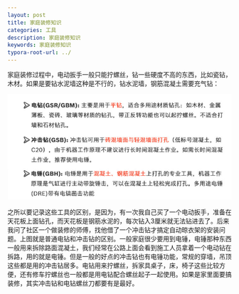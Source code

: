 ```yaml
---
layout: post
title: 家庭装修知识
categories: 工具
description: 家庭装修知识
keywords: 家庭装修知识
typora-root-url: ../
---
```


家庭装修过程中，电动扳手一般只能拧螺丝，钻一些硬度不高的东西，比如瓷钻，木材。如果是要钻水泥墙这种是不行的，钻水泥墙，钢筋混凝土需要充气钻：

![image-20220312192500634](/images/posts/image-20220312192500634.png)

之所以要记录这些工具的区别，是因为，有一次我自己买了一个电动扳手，准备在天花板上面钻孔，而天花板是钢筋水泥的，每次钻入3厘米就无法钻进去了。后来我问了社区一个做装修的师傅，找他借了一个冲击钻才搞定自动晾衣架的安装问题。上图就是普通电钻和冲击钻的区别。一般家庭很少要用到电锤，电锤那种东西一般用来拆除路面混凝土，我们经常在公路上面会看到施工人员拿着一个电动钻在拆路，用的就是电锤。但是一般的好点的冲击钻也有电锤功能，常规的穿墙，吊顶这些都是用的冲击钻居多。电钻用来拧螺丝，拆家具桌子，床，椅子这些比较方便，还有修车拧螺丝也一般都是用电钻配合螺丝起子一起使用。如果是家里面要搞装修，其实冲击钻和电钻螺丝刀都要有是最好。
